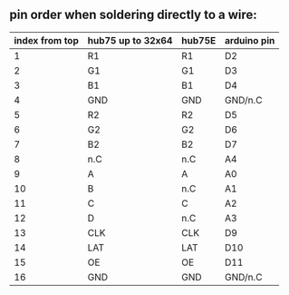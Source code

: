 ## pin order when soldering directly to a wire:
| index from top | hub75 up to 32x64 | hub75E | arduino pin |
| -------------- | ----------------- | ------ | ----------- |
| 1              | R1                | R1     | D2          |
| 2              | G1                | G1     | D3          |
| 3              | B1                | B1     | D4          |
| 4              | GND               | GND    | GND/n.C     |
| 5              | R2                | R2     | D5          |
| 6              | G2                | G2     | D6          |
| 7              | B2                | B2     | D7          |
| 8              | n.C               | n.C    | A4          |
| 9              | A                 | A      | A0          |
| 10             | B                 | n.C    | A1          |
| 11             | C                 | C      | A2          |
| 12             | D                 | n.C    | A3          |
| 13             | CLK               | CLK    | D9          |
| 14             | LAT               | LAT    | D10         |
| 15             | OE                | OE     | D11         |
| 16             | GND               | GND    | GND/n.C     |
